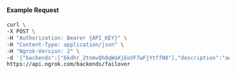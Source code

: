 <!-- Code generated for API Clients. DO NOT EDIT. -->

#### Example Request

```bash
curl \
-X POST \
-H "Authorization: Bearer {API_KEY}" \
-H "Content-Type: application/json" \
-H "Ngrok-Version: 2" \
-d '{"backends":["bkdhr_2tnmvQh8qWaXjEoVF7wFjYtffN8"],"description":"acme failover","metadata":"{\"environment\": \"staging\"}"}' \
https://api.ngrok.com/backends/failover
```
